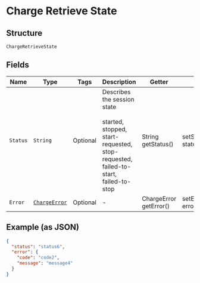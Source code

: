 
# Charge Retrieve State

## Structure

`ChargeRetrieveState`

## Fields

| Name | Type | Tags | Description | Getter | Setter |
|  --- | --- | --- | --- | --- | --- |
| `Status` | `String` | Optional | Describes the session state<br><br>started, stopped, start-requested, stop-requested, failed-to-start, failed-to-stop | String getStatus() | setStatus(String status) |
| `Error` | [`ChargeError`](../../doc/models/charge-error.md) | Optional | - | ChargeError getError() | setError(ChargeError error) |

## Example (as JSON)

```json
{
  "status": "status6",
  "error": {
    "code": "code2",
    "message": "message4"
  }
}
```

